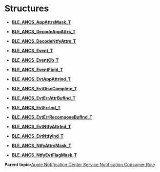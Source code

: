 # Structures

-   **[BLE\_ANCS\_AppAttrsMask\_T](GUID-3C96416D-0110-413C-8634-8DC41E5A7CB4.md)**  

-   **[BLE\_ANCS\_DecodeAppAttrs\_T](GUID-FD162E73-7074-4A35-BB46-74304A11C6C2.md)**  

-   **[BLE\_ANCS\_DecodeNtfyAttrs\_T](GUID-B14C5A22-F6A1-4BAC-900E-2678C42D7B87.md)**  

-   **[BLE\_ANCS\_Event\_T](GUID-8809223A-F907-46F5-AAE6-813DCDB704C9.md)**  

-   **[BLE\_ANCS\_EventCb\_T](GUID-5D17839E-4880-4584-B1A4-182806385675.md)**  

-   **[BLE\_ANCS\_EventField\_T](GUID-FD81F8BB-E2F8-4A41-91C6-A21E275FDD7B.md)**  

-   **[BLE\_ANCS\_EvtAppAttrInd\_T](GUID-954F2906-D8D5-45CD-BD41-35EE7D8DA084.md)**  

-   **[BLE\_ANCS\_EvtDiscComplete\_T](GUID-C7627C14-126E-4A0D-8719-8B364D58795A.md)**  

-   **[BLE\_ANCS\_EvtErrAttrBufInd\_T](GUID-CBF298F4-008A-4DA8-80A8-95750D39CFDA.md)**  

-   **[BLE\_ANCS\_EvtErrInd\_T](GUID-D1182423-6715-45E3-A493-4F35824FB08C.md)**  

-   **[BLE\_ANCS\_EvtErrRecomposeBufInd\_T](GUID-888910F0-8007-4C13-9BD0-FD969CA34980.md)**  

-   **[BLE\_ANCS\_EvtNtfyAttrInd\_T](GUID-ACD78EEF-16F8-44DE-8C0D-1A056F124D0E.md)**  

-   **[BLE\_ANCS\_EvtNtfyInd\_T](GUID-9193BCBE-82CE-47CC-AF72-B0E8A7A68BC4.md)**  

-   **[BLE\_ANCS\_NtfyAttrsMask\_T](GUID-877BD5E4-7DA1-4831-B1C8-A81BFF65856E.md)**  

-   **[BLE\_ANCS\_NtfyEvtFlagMask\_T](GUID-9B7AF741-9AA6-4A33-AA43-CBB2B15810ED.md)**  


**Parent topic:**[Apple Notification Center Service Notification Consumer Role](GUID-CE29A58F-AB42-450A-9454-BA1809FA0041.md)


